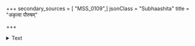 +++
secondary_sources = [ "MSS_0109",]
jsonClass = "Subhaashita"
title = "अकृत्वा पौरुषम्"

+++

<details><summary>Text</summary>

अकृत्वा पौरुषं या श्रीः किं तयालसभाग्यया।  
कुरङ्गोऽपि समश्नाति दैवादुपनतं तृणम्॥
</details>
